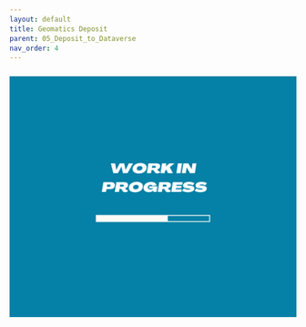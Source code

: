 ```yaml
---
layout: default
title: Geomatics Deposit
parent: 05_Deposit_to_Dataverse
nav_order: 4
---
```


<p style="margin-top:25px">
<img src="figures/work-in-progress.png" width="600"/>
</p>





